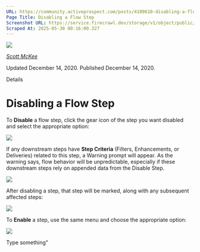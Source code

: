 ```yaml
---
URL: https://community.activeprospect.com/posts/4109610-disabling-a-flow-step
Page Title: Disabling a Flow Step
Screenshot URL: https://service.firecrawl.dev/storage/v1/object/public/media/screenshot-e822e4f8-9457-4f2d-ab69-1b20ad5065f3.png
Scraped At: 2025-05-30 00:16:00.327
---
```


[![](https://content1.bloomfire.com/avatars/users/1317000/thumb/thumbnail.png?f=1617311121&Expires=1748567754&Signature=Yzv0NpfZyLplIIn9CiaF4khFNixGrcpyN53uDxTf0t6CL06vs-4feneAiVKWaGNTjp9ok9dhbSo2OXi2SN0eiE6iW7iGFXklXaTtKiz1Dowj4a33SQGXaDdEY-vURDtFLowCHSZ8G9C1HCRsw8GDGlFBS6UkDbbXn4l4T1PhbfRDrIbLMDAgKcuOAwba2h0CvtanFmpSa8x0jg4lYZ~J6l9lg1ohQw6VhKAW9fvCrxmEOcfC-0nB0E7n4MvffHwG4e8W6yDrsNjI5DNhIoTRS4u63jCjP8NwM5fWzzACNk3~WTBE0r9QzHPlirbO0zXyg7GMptwkb5kmJAB-2-cQfA__&Key-Pair-Id=APKAIDFCFZ2UHE5LPIUA)](https://community.activeprospect.com/memberships/7557680-scott-mckee)

[_Scott McKee_](https://community.activeprospect.com/memberships/7557680-scott-mckee)

Updated December 14, 2020. Published December 14, 2020.

Details

# Disabling a Flow Step

To **Disable** a flow step, click the gear icon of the step you want disabled and select the appropriate option:

![](https://content0.bloomfire.com/thumbnails/contents/002/410/557/original.png?f=1607964212&Expires=1748567754&Signature=WhOlLES7kF1f72bZdZpwcYoGbDcadIK3R6yEhjOnDgh6UUUya0Vvm4VpwVG4K-mVNLYzfqxnmKVvWoPDmvXDqw1FUkSfKdIOyHMiaZ9ht9S2WgV~yuwsaMtHIrrwKBWuFvZ3zrGhpHN14n-~WIVVC8R4pSHKCszyNWqewQ1vIduBprWJ5tTgtdVmYZvtb7xh-F1gz1bO9IKKM3vW6oo5V3~r04AzFBIMtfJJM1jaA6BgTMOLVyTev4IhNK8W1A20tbox2tvuMceGQPeO5AL8UUGzPSoh63twokaS0F4l0--xKAYaSx6bzE6nZ2hOgZNOHoaZYQyPkltHIaur8TIy6A__&Key-Pair-Id=APKAIDFCFZ2UHE5LPIUA)

If any downstream steps have **Step Criteria** (Filters, Enhancements, or Deliveries) related to this step, a Warning prompt will appear. As the warning says, flow behavior will be unpredictable, especially if these downstream steps rely on appended data from the Disable Step.

![](https://content0.bloomfire.com/thumbnails/contents/002/410/558/original.png?f=1607964230&Expires=1748567754&Signature=eVgAyQU4-PwNbhvFEVUHVuux6-xb0ArN1DktKiEC6LNsTQDqhpQbvoXRYnOBl3quvqslrET1UVBOY1CYzsqXzmjekJit2Gh7RVN4y9bxKr8wMd0LOuJn7M3xn-SqXWaMd8XPcAz8VrS9rodHjX9aupIl3zPtF4sgx4w7zIPcQRmHwk5h82wc~x61y-tgE9xytjfxTC2XxiDuI5U~BTMPeN29g0WXWHy~hQd1ow5Tzzd1JR6~mZRsP~EyUqA45rXLfMh0MteklQa9kJzZqKFr605RgGhKn0IWwo4hvv1JQS6Wwlwj5B89JkfLFsWUbYghtI~G70A7Uxp4SArr11CXvw__&Key-Pair-Id=APKAIDFCFZ2UHE5LPIUA)

After disabling a step, that step will be marked, along with any subsequent affected steps:

![](https://content1.bloomfire.com/thumbnails/contents/002/410/560/original.png?f=1607964250&Expires=1748567754&Signature=OIvPqopMROmD9Xnu9FvnykTaiZDTmqtFE3abqLa6EDHZXtW47U4yVXTgbo5lQ80rChhpw-4tf7JUTGd~4XluJbgpX44DvFYhQBXc7QyFAnEMg5FDEtuynYrfwP9caA1dUw5Byx3IZt9kP2BkzJTb0yLTQB5WZ1U~VVzKtKzPGm2~MmcgnSYq4vKUX-EWRZHLEmNRTT-w8JHUt~LVHnhIxvCHjpaW2otSKU1AIpDJrAcAvyCG0Z2CltJbtajuCsRc2aN8Uqv-Umw0xVBg0XU0V4LoizV9vq7gvxcOXBEqLyqoK1RD4m8QbECiLTGoYIyQI7P~t0zKC8QnWFIbkDWaxw__&Key-Pair-Id=APKAIDFCFZ2UHE5LPIUA)

To **Enable** a step, use the same menu and choose the appropriate option:

![](https://content1.bloomfire.com/thumbnails/contents/002/410/561/original.png?f=1607964270&Expires=1748567754&Signature=WlgZPr61CpbA9XM1PKs0amkFKrkQp2oeqO4s7wgaXRWRIzo6~FzJO4vCJja3GqDWEgdEZ~C0nrkNjrf-eluxe5n2n6RXbCKqUJBUb8firMJM4lhrQkP2b4I096T3qmqWpNEIQZ2QcioS4nKiTvqL5VweMlHbAELua2iZAbILHm4J68~43zVP7MuYpC0kLqqwH56uQ0RhjxKGSGFzFcl9aIJJqNitztnkpmlKShdde9B4JPOSEekudxyKxpqjlDo6lUiJG13lfKyc9GKR7DDKgCg2IBAKOc-r5kUxMjr1MHVIq-uZXqXhJLccGt6Zs5iEtWffj8pM95m92WNcO~3jlg__&Key-Pair-Id=APKAIDFCFZ2UHE5LPIUA)

Type something"

